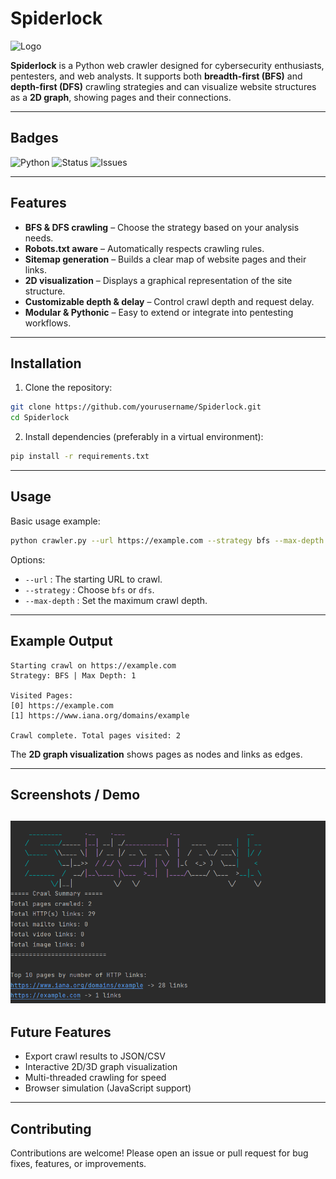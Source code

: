 # Spiderlock

![Logo](images/logo.png) 

**Spiderlock** is a Python web crawler designed for cybersecurity enthusiasts, pentesters, and web analysts. It supports both **breadth-first (BFS)** and **depth-first (DFS)** crawling strategies and can visualize website structures as a **2D graph**, showing pages and their connections.

---

## Badges

![Python](https://img.shields.io/badge/python-3.11-blue)
![Status](https://img.shields.io/badge/status-active-brightgreen)
![Issues](https://img.shields.io/github/issues/yourusername/Spiderlock)

---

## Features

- **BFS & DFS crawling** – Choose the strategy based on your analysis needs.
- **Robots.txt aware** – Automatically respects crawling rules.
- **Sitemap generation** – Builds a clear map of website pages and their links.
- **2D visualization** – Displays a graphical representation of the site structure.
- **Customizable depth & delay** – Control crawl depth and request delay.
- **Modular & Pythonic** – Easy to extend or integrate into pentesting workflows.

---

## Installation

1. Clone the repository:
```bash
git clone https://github.com/yourusername/Spiderlock.git
cd Spiderlock
```

2. Install dependencies (preferably in a virtual environment):
```bash
pip install -r requirements.txt
```

---

## Usage

Basic usage example:
```bash
python crawler.py --url https://example.com --strategy bfs --max-depth 2
```

Options:
- `--url` : The starting URL to crawl.
- `--strategy` : Choose `bfs` or `dfs`.
- `--max-depth` : Set the maximum crawl depth.

---

## Example Output

```
Starting crawl on https://example.com
Strategy: BFS | Max Depth: 1

Visited Pages:
[0] https://example.com
[1] https://www.iana.org/domains/example

Crawl complete. Total pages visited: 2
```

The **2D graph visualization** shows pages as nodes and links as edges.

---

## Screenshots / Demo

![Demo](images/quick_crawl.png) 
---

## Future Features

- Export crawl results to JSON/CSV
- Interactive 2D/3D graph visualization
- Multi-threaded crawling for speed
- Browser simulation (JavaScript support)

---

## Contributing

Contributions are welcome! Please open an issue or pull request for bug fixes, features, or improvements.
